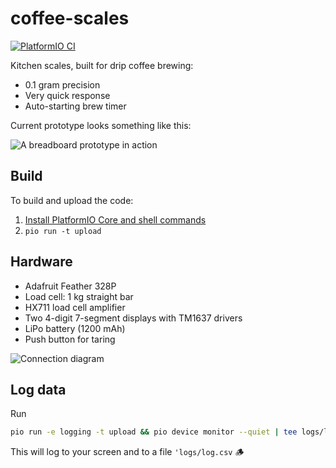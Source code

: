 # coffee-scales

[![PlatformIO CI](https://github.com/mortenfyhn/coffee-scales/actions/workflows/main.yml/badge.svg)](https://github.com/mortenfyhn/coffee-scales/actions/workflows/main.yml)

Kitchen scales, built for drip coffee brewing:

* 0.1 gram precision
* Very quick response
* Auto-starting brew timer

Current prototype looks something like this:

![A breadboard prototype in action](https://i.imgur.com/sJAW9rS.jpg)

## Build

To build and upload the code:

1. [Install PlatformIO Core and shell commands](https://docs.platformio.org/en/latest/core/installation/index.html)
2. `pio run -t upload`

## Hardware

* Adafruit Feather 328P
* Load cell: 1 kg straight bar
* HX711 load cell amplifier
* Two 4-digit 7-segment displays with TM1637 drivers
* LiPo battery (1200 mAh)
* Push button for taring

![Connection diagram](https://i.imgur.com/zfTGbLD.png)

## Log data

Run

```sh
pio run -e logging -t upload && pio device monitor --quiet | tee logs/log.csv
```

This will log to your screen and to a file `'logs/log.csv` 🪵
